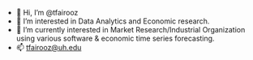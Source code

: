- 👋 Hi, I’m @tfairooz
- 👀 I’m interested in Data Analytics and Economic research.
- 🌱 I’m currently interested in Market Research/Industrial Organization using various software & economic time series forecasting. 
- 📫 tfairooz@uh.edu

<!---
tfairooz/tfairooz is a ✨ special ✨ repository because its `README.md` (this file) appears on your GitHub profile.
You can click the Preview link to take a look at your changes.
--->
